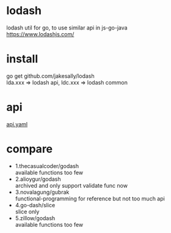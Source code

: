# lodash
lodash util for go, to use similar api in js-go-java  
https://www.lodashjs.com/

# install
go get github.com/jakesally/lodash  
lda.xxx => lodash api, ldc.xxx => lodash common
 
# api 
 [api.yaml](api.yaml)

# compare
 - 1.thecasualcoder/godash  
  available functions too few
 - 2.alioygur/godash  
  archived and only support validate func now
 - 3.novalagung/gubrak  
  functional-programming for reference but not too much api
 - 4.go-dash/slice  
  slice only
 - 5.zillow/godash  
  available functions too few